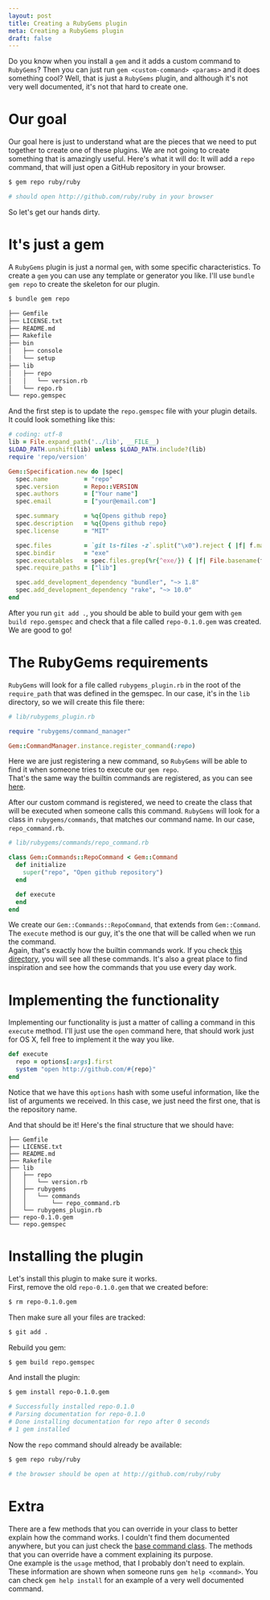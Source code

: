 ```yaml
---
layout: post
title: Creating a RubyGems plugin
meta: Creating a RubyGems plugin
draft: false
---
```


Do you know when you install a `gem` and it adds a custom command to `RubyGems`? Then you can just run `gem <custom-command> <params>` and it does something cool?
Well, that is just a `RubyGems` plugin, and although it's not very well documented, it's not that hard to create one.

# Our goal

Our goal here is just to understand what are the pieces that we need to put together to create one of these plugins. We are not going to create something that is amazingly useful.
Here's what it will do: It will add a `repo` command, that will just open a GitHub repository in your browser.

```bash
$ gem repo ruby/ruby

# should open http://github.com/ruby/ruby in your browser
```

So let's get our hands dirty.

# It's just a gem

A `RubyGems` plugin is just a normal `gem`, with some specific characteristics. To create a `gem` you can use any template or generator you like. I'll use `bundle gem repo` to create the skeleton for our plugin.

```bash
$ bundle gem repo

├── Gemfile
├── LICENSE.txt
├── README.md
├── Rakefile
├── bin
│   ├── console
│   └── setup
├── lib
│   ├── repo
│   │   └── version.rb
│   └── repo.rb
└── repo.gemspec
```

And the first step is to update the `repo.gemspec` file with your plugin details. It could look something like this:

```ruby
# coding: utf-8
lib = File.expand_path('../lib', __FILE__)
$LOAD_PATH.unshift(lib) unless $LOAD_PATH.include?(lib)
require 'repo/version'

Gem::Specification.new do |spec|
  spec.name          = "repo"
  spec.version       = Repo::VERSION
  spec.authors       = ["Your name"]
  spec.email         = ["your@email.com"]

  spec.summary       = %q{Opens github repo}
  spec.description   = %q{Opens github repo}
  spec.license       = "MIT"

  spec.files         = `git ls-files -z`.split("\x0").reject { |f| f.match(%r{^(test|spec|features)/}) }
  spec.bindir        = "exe"
  spec.executables   = spec.files.grep(%r{^exe/}) { |f| File.basename(f) }
  spec.require_paths = ["lib"]

  spec.add_development_dependency "bundler", "~> 1.8"
  spec.add_development_dependency "rake", "~> 10.0"
end
```

After you run `git add .`, you should be able to build your gem with `gem build repo.gemspec` and check that a file called `repo-0.1.0.gem` was created. We are good to go!

# The RubyGems requirements

`RubyGems` will look for a file called `rubygems_plugin.rb` in the root of the `require_path` that was defined in the gemspec. In our case, it's in the `lib` directory, so we will create this file there:

```ruby
# lib/rubygems_plugin.rb

require "rubygems/command_manager"

Gem::CommandManager.instance.register_command(:repo)
```

Here we are just registering a new command, so `RubyGems` will be able to find it when someone tries to execute our `gem repo`.  
That's the same way the builtin commands are registered, as you can see [here](https://github.com/rubygems/rubygems/blob/master/lib/rubygems/command_manager.rb#L99).

After our custom command is registered, we need to create the class that will be executed when someone calls this command. `RubyGems` will look for a class in `rubygems/commands`, that 
matches our command name. In our case, `repo_command.rb`.

```ruby
# lib/rubygems/commands/repo_command.rb

class Gem::Commands::RepoCommand < Gem::Command
  def initialize
    super("repo", "Open github repository")
  end

  def execute
  end
end
```

We create our `Gem::Commands::RepoCommand`, that extends from `Gem::Command`. The `execute` method is our guy, it's the one that will be called when we run the command.  
Again, that's exactly how the builtin commands work. If you check [this directory](https://github.com/rubygems/rubygems/tree/master/lib/rubygems/commands), you will see all these commands.
It's also a great place to find inspiration and see how the commands that you use every day work.

# Implementing the functionality

Implementing our functionality is just a matter of calling a command in this `execute` method. I'll just use the `open` command here, that should work just for OS X, fell free to implement it the way you like.

```ruby
def execute
  repo = options[:args].first
  system "open http://github.com/#{repo}"
end
```

Notice that we have this `options` hash with some useful information, like the list of arguments we received. In this case, we just need the first one, that is the repository name.

And that should be it! Here's the final structure that we should have:

```
├── Gemfile
├── LICENSE.txt
├── README.md
├── Rakefile
├── lib
│   ├── repo
│   │   └── version.rb
│   ├── rubygems
│   │   └── commands
│   │       └── repo_command.rb
│   └── rubygems_plugin.rb
├── repo-0.1.0.gem
└── repo.gemspec
```

# Installing the plugin

Let's install this plugin to make sure it works.  
First, remove the old `repo-0.1.0.gem` that we created before:

```bash
$ rm repo-0.1.0.gem
```

Then make sure all your files are tracked:

```bash
$ git add .
```

Rebuild you gem:

```bash
$ gem build repo.gemspec
```

And install the plugin:

```bash
$ gem install repo-0.1.0.gem

# Successfully installed repo-0.1.0
# Parsing documentation for repo-0.1.0
# Done installing documentation for repo after 0 seconds
# 1 gem installed
```

Now the `repo` command should already be available:

```bash
$ gem repo ruby/ruby

# the browser should be open at http://github.com/ruby/ruby
```

# Extra

There are a few methods that you can override in your class to better explain how the command works. I couldn't find them documented anywhere, but you can just check the [base command class](https://github.com/rubygems/rubygems/blob/master/lib/rubygems/command.rb). 
The methods that you can override have a comment explaining its purpose.  
One example is the `usage` method, that I probably don't need to explain. These information are shown when someone runs `gem help <command>`. You can check `gem help install` for an example of a very well documented command.
